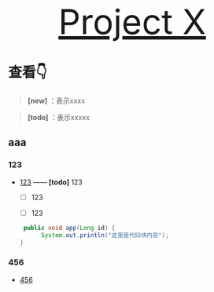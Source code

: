 <!-- # **Project X** -->

<!--   <img src="https://raw.githubusercontent.com/JessicaLim8/JessicaLim8/master/wordcloud/wordcloud.png" alt="WordCloud" width="100%"> -->
<!-- ![你想干啥](https://raw.githubusercontent.com/JessicaLim8/JessicaLim8/master/wordcloud/wordcloud.png) -->

<p style="text-align:center">
   <a href="https://github.com/Vincent3Hsia/Vincent3Hsia.github.io" style="font-size:500%">
         Project X
   </a>
</p>

<!-- # What is Project X ? -->
<!-- > Project X 是一个导航 —— [Vincent Hsia](https://github.com/Vincent3Hsia) -->




# 查看👇

> **[new]** ：表示xxxx 

> **[todo]** ：表示xxxxx


## aaa

### 123

- [123](123) —— **[todo]** 123

  - [ ] 123
  - [ ] 123 


  ```java
   public void app(Long id) {
        System.out.println("这里是代码块内容");
  }
  ```

### 456
- [456]()



